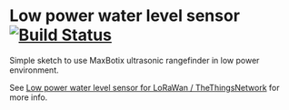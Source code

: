 Low power water level sensor [![Build Status](https://travis-ci.org/AmedeeBulle/lp-water-level.svg?branch=master)](https://travis-ci.org/AmedeeBulle/lp-water-level)
============================

Simple sketch to use MaxBotix ultrasonic rangefinder in low power environment.

See [Low power water level sensor for LoRaWan / TheThingsNetwork](https://www.hackster.io/Amedee/low-power-water-level-sensor-for-lorawan-thethingsnetwork-96c877) for more info.
